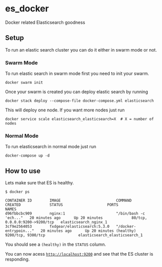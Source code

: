 # es_docker
Docker related Elasticsearch goodness

## Setup

To run an elastic search cluster you can do it either in swarm mode or not. 

### Swarm Mode

To run elastic search in swarm mode first you need to init your swarm.

```
docker swarm init
```

Once your swarm is created you can deploy elastic search by running

```
docker stack deploy --compose-file docker-compose.yml elasticsearch
```

This will deploy one node. If you want more nodes just run 

```
docker service scale elasticsearch_elasticsearch=X  # X = number of nodes
```

### Normal Mode

To run elasticsearch in normal mode just run 

```
docker-compose up -d
```

## How to use

Lets make sure that ES is healthy.

```
$ docker ps

CONTAINER ID        IMAGE                         COMMAND                  CREATED             STATUS                    PORTS                            NAMES
d96fbbcbc909        nginx:1                       "/bin/bash -c 'ech..."   20 minutes ago      Up 20 minutes             80/tcp, 0.0.0.0:9200->9200/tcp   elasticsearch_nginx_1
3cf9e2564053        fxdgear/elasticsearch:5.3.0   "/docker-entrypoin..."   20 minutes ago      Up 20 minutes (healthy)   9200/tcp, 9300/tcp               elasticsearch_elasticsearch_1
```

You should see a `(healthy)` in the `STATUS` column. 

You can now acess [`http://localhost:9200`](http://localhost:9200) and see that the ES cluster is responding. 